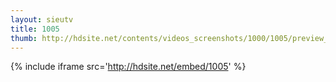 ```yaml
---
layout: sieutv
title: 1005
thumb: http://hdsite.net/contents/videos_screenshots/1000/1005/preview_360p.mp4.jpg
---
```

{% include iframe src='http://hdsite.net/embed/1005' %}
 
